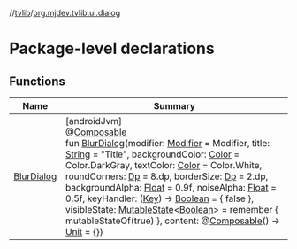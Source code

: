 //[tvlib](../../index.md)/[org.mjdev.tvlib.ui.dialog](index.md)

# Package-level declarations

## Functions

| Name | Summary |
|---|---|
| [BlurDialog](-blur-dialog.md) | [androidJvm]<br>@[Composable](https://developer.android.com/reference/kotlin/androidx/compose/runtime/Composable.html)<br>fun [BlurDialog](-blur-dialog.md)(modifier: [Modifier](https://developer.android.com/reference/kotlin/androidx/compose/ui/Modifier.html) = Modifier, title: [String](https://kotlinlang.org/api/latest/jvm/stdlib/kotlin/-string/index.html) = &quot;Title&quot;, backgroundColor: [Color](https://developer.android.com/reference/kotlin/androidx/compose/ui/graphics/Color.html) = Color.DarkGray, textColor: [Color](https://developer.android.com/reference/kotlin/androidx/compose/ui/graphics/Color.html) = Color.White, roundCorners: [Dp](https://developer.android.com/reference/kotlin/androidx/compose/ui/unit/Dp.html) = 8.dp, borderSize: [Dp](https://developer.android.com/reference/kotlin/androidx/compose/ui/unit/Dp.html) = 2.dp, backgroundAlpha: [Float](https://kotlinlang.org/api/latest/jvm/stdlib/kotlin/-float/index.html) = 0.9f, noiseAlpha: [Float](https://kotlinlang.org/api/latest/jvm/stdlib/kotlin/-float/index.html) = 0.5f, keyHandler: ([Key](https://developer.android.com/reference/kotlin/androidx/compose/ui/input/key/Key.html)) -&gt; [Boolean](https://kotlinlang.org/api/latest/jvm/stdlib/kotlin/-boolean/index.html) = { false }, visibleState: [MutableState](https://developer.android.com/reference/kotlin/androidx/compose/runtime/MutableState.html)&lt;[Boolean](https://kotlinlang.org/api/latest/jvm/stdlib/kotlin/-boolean/index.html)&gt; = remember { mutableStateOf(true) }, content: @[Composable](https://developer.android.com/reference/kotlin/androidx/compose/runtime/Composable.html)() -&gt; [Unit](https://kotlinlang.org/api/latest/jvm/stdlib/kotlin/-unit/index.html) = {}) |
